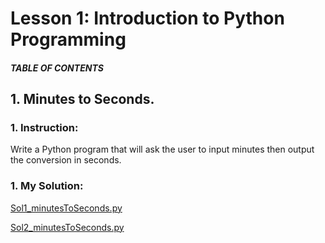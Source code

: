 # Lesson 1: Introduction to Python Programming

##### TABLE OF CONTENTS


## 1. Minutes to Seconds.
### 1. Instruction:
Write a Python program that will ask the user to input minutes then output the conversion in seconds.

### 1. My Solution:
[Sol1_minutesToSeconds.py](https://github.com/p3uj/Integrative-Programming-and-Technology-1_Assignments/blob/ef64a3ba7bf5774efc3617ea35d17862e63c57bc/Assignment%201/Sol1_minutesToSeconds.py)

[Sol2_minutesToSeconds.py](https://github.com/p3uj/Integrative-Programming-and-Technology-1_Assignments/blob/ef64a3ba7bf5774efc3617ea35d17862e63c57bc/Assignment%201/Sol2_minutesToSeconds.py)
